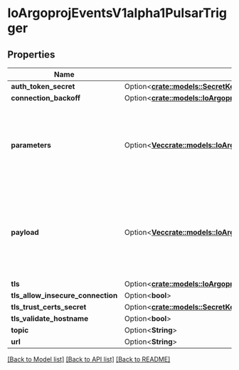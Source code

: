 # IoArgoprojEventsV1alpha1PulsarTrigger

## Properties

Name | Type | Description | Notes
------------ | ------------- | ------------- | -------------
**auth_token_secret** | Option<[**crate::models::SecretKeySelector**](SecretKeySelector.md)> |  | [optional]
**connection_backoff** | Option<[**crate::models::IoArgoprojEventsV1alpha1Backoff**](io.argoproj.events.v1alpha1.Backoff.md)> |  | [optional]
**parameters** | Option<[**Vec<crate::models::IoArgoprojEventsV1alpha1TriggerParameter>**](io.argoproj.events.v1alpha1.TriggerParameter.md)> | Parameters is the list of parameters that is applied to resolved Kafka trigger object. | [optional]
**payload** | Option<[**Vec<crate::models::IoArgoprojEventsV1alpha1TriggerParameter>**](io.argoproj.events.v1alpha1.TriggerParameter.md)> | Payload is the list of key-value extracted from an event payload to construct the request payload. | [optional]
**tls** | Option<[**crate::models::IoArgoprojEventsV1alpha1TlsConfig**](io.argoproj.events.v1alpha1.TLSConfig.md)> |  | [optional]
**tls_allow_insecure_connection** | Option<**bool**> |  | [optional]
**tls_trust_certs_secret** | Option<[**crate::models::SecretKeySelector**](SecretKeySelector.md)> |  | [optional]
**tls_validate_hostname** | Option<**bool**> |  | [optional]
**topic** | Option<**String**> |  | [optional]
**url** | Option<**String**> |  | [optional]

[[Back to Model list]](../README.md#documentation-for-models) [[Back to API list]](../README.md#documentation-for-api-endpoints) [[Back to README]](../README.md)


